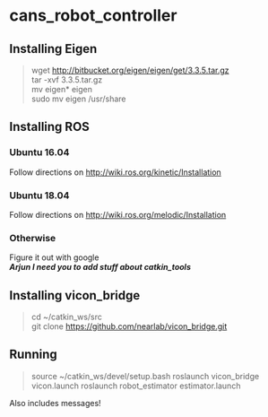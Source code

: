 # cans_robot_controller
## Installing Eigen
>wget http://bitbucket.org/eigen/eigen/get/3.3.5.tar.gz  
>tar -xvf 3.3.5.tar.gz  
>mv eigen* eigen  
>sudo mv eigen /usr/share  

## Installing ROS
### Ubuntu 16.04
Follow directions on http://wiki.ros.org/kinetic/Installation  
### Ubuntu 18.04
Follow directions on http://wiki.ros.org/melodic/Installation  
### Otherwise
Figure it out with google  
***Arjun I need you to add stuff about catkin_tools*** 

## Installing vicon_bridge
>cd ~/catkin_ws/src  
>git clone https://github.com/nearlab/vicon_bridge.git 

## Running
>source ~/catkin_ws/devel/setup.bash
>roslaunch vicon_bridge vicon.launch
>roslaunch robot_estimator estimator.launch

Also includes messages!
